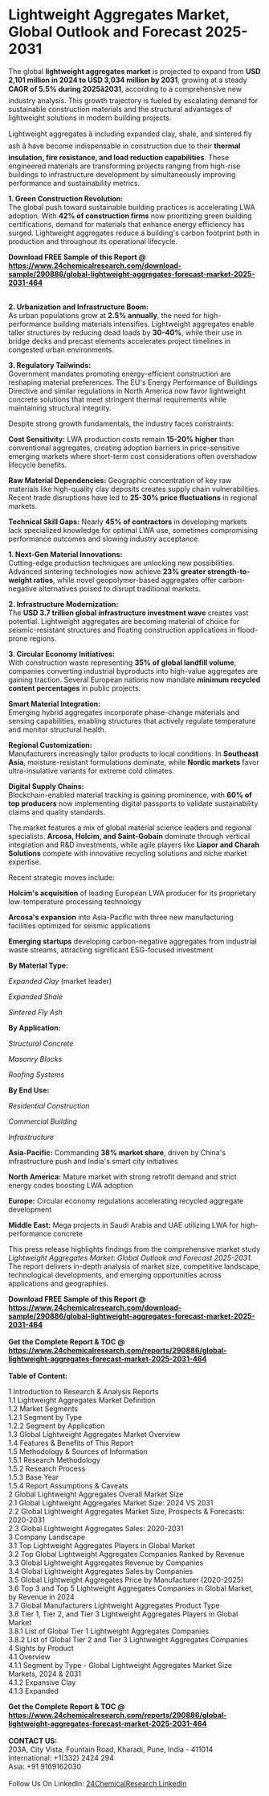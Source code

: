 <h1>Lightweight Aggregates Market, Global Outlook and Forecast 2025-2031</h1><p>The global <strong>lightweight aggregates market</strong> is projected to expand from <strong>USD 2,101 million in 2024 to USD 3,034 million by 2031</strong>, growing at a steady <strong>CAGR of 5.5% during 2025â2031</strong>, according to a comprehensive new industry analysis. This growth trajectory is fueled by escalating demand for sustainable construction materials and the structural advantages of lightweight solutions in modern building projects.</p><p>Lightweight aggregates â including expanded clay, shale, and sintered fly ash â have become indispensable in construction due to their <strong>thermal insulation, fire resistance, and load reduction capabilities</strong>. These engineered materials are transforming projects ranging from high-rise buildings to infrastructure development by simultaneously improving performance and sustainability metrics.</p><p><strong>1. Green Construction Revolution:</strong><br>
The global push toward sustainable building practices is accelerating LWA adoption. With <strong>42% of construction firms</strong> now prioritizing green building certifications, demand for materials that enhance energy efficiency has surged. Lightweight aggregates reduce a building's carbon footprint both in production and throughout its operational lifecycle.</p><div><b>Download FREE Sample of this Report @ 
            <a href="https://www.24chemicalresearch.com/download-sample/290886/global-lightweight-aggregates-forecast-market-2025-2031-464">
            https://www.24chemicalresearch.com/download-sample/290886/global-lightweight-aggregates-forecast-market-2025-2031-464</a></b></div><br><p><strong>2. Urbanization and Infrastructure Boom:</strong><br>
As urban populations grow at <strong>2.5% annually</strong>, the need for high-performance building materials intensifies. Lightweight aggregates enable taller structures by reducing dead loads by <strong>30-40%</strong>, while their use in bridge decks and precast elements accelerates project timelines in congested urban environments.</p><p><strong>3. Regulatory Tailwinds:</strong><br>
Government mandates promoting energy-efficient construction are reshaping material preferences. The EU's Energy Performance of Buildings Directive and similar regulations in North America now favor lightweight concrete solutions that meet stringent thermal requirements while maintaining structural integrity.</p><p>Despite strong growth fundamentals, the industry faces constraints:</p><p><strong>Cost Sensitivity:</strong> LWA production costs remain <strong>15-20% higher</strong> than conventional aggregates, creating adoption barriers in price-sensitive emerging markets where short-term cost considerations often overshadow lifecycle benefits.</p><p><strong>Raw Material Dependencies:</strong> Geographic concentration of key raw materials like high-quality clay deposits creates supply chain vulnerabilities. Recent trade disruptions have led to <strong>25-30% price fluctuations</strong> in regional markets.</p><p><strong>Technical Skill Gaps:</strong> Nearly <strong>45% of contractors</strong> in developing markets lack specialized knowledge for optimal LWA use, sometimes compromising performance outcomes and slowing industry acceptance.</p><p><strong>1. Next-Gen Material Innovations:</strong><br>
Cutting-edge production techniques are unlocking new possibilities. Advanced sintering technologies now achieve <strong>23% greater strength-to-weight ratios</strong>, while novel geopolymer-based aggregates offer carbon-negative alternatives poised to disrupt traditional markets.</p><p><strong>2. Infrastructure Modernization:</strong><br>
The <strong>USD 3.7 trillion global infrastructure investment wave</strong> creates vast potential. Lightweight aggregates are becoming material of choice for seismic-resistant structures and floating construction applications in flood-prone regions.</p><p><strong>3. Circular Economy Initiatives:</strong><br>
With construction waste representing <strong>35% of global landfill volume</strong>, companies converting industrial byproducts into high-value aggregates are gaining traction. Several European nations now mandate <strong>minimum recycled content percentages</strong> in public projects.</p><p><strong>Smart Material Integration:</strong><br>
    Emerging hybrid aggregates incorporate phase-change materials and sensing capabilities, enabling structures that actively regulate temperature and monitor structural health.</p><p><strong>Regional Customization:</strong><br>
    Manufacturers increasingly tailor products to local conditions. In <strong>Southeast Asia</strong>, moisture-resistant formulations dominate, while <strong>Nordic markets</strong> favor ultra-insulative variants for extreme cold climates.</p><p><strong>Digital Supply Chains:</strong><br>
    Blockchain-enabled material tracking is gaining prominence, with <strong>60% of top producers</strong> now implementing digital passports to validate sustainability claims and quality standards.</p><p>The market features a mix of global material science leaders and regional specialists. <strong>Arcosa, Holcim, and Saint-Gobain</strong> dominate through vertical integration and R&amp;D investments, while agile players like <strong>Liapor and Charah Solutions</strong> compete with innovative recycling solutions and niche market expertise.</p><p>Recent strategic moves include:</p><p><strong>Holcim's acquisition</strong> of leading European LWA producer for its proprietary low-temperature processing technology</p><p><strong>Arcosa's expansion</strong> into Asia-Pacific with three new manufacturing facilities optimized for seismic applications</p><p><strong>Emerging startups</strong> developing carbon-negative aggregates from industrial waste streams, attracting significant ESG-focused investment</p><p><strong>By Material Type:</strong></p><p><em>Expanded Clay</em> (market leader)</p><p><em>Expanded Shale</em></p><p><em>Sintered Fly Ash</em></p><p><strong>By Application:</strong></p><p><em>Structural Concrete</em></p><p><em>Masonry Blocks</em></p><p><em>Roofing Systems</em></p><p><strong>By End Use:</strong></p><p><em>Residential Construction</em></p><p><em>Commercial Building</em></p><p><em>Infrastructure</em></p><p><strong>Asia-Pacific:</strong> Commanding <strong>38% market share</strong>, driven by China's infrastructure push and India's smart city initiatives</p><p><strong>North America:</strong> Mature market with strong retrofit demand and strict energy codes boosting LWA adoption</p><p><strong>Europe:</strong> Circular economy regulations accelerating recycled aggregate development</p><p><strong>Middle East:</strong> Mega projects in Saudi Arabia and UAE utilizing LWA for high-performance concrete</p><p>This press release highlights findings from the comprehensive market study <em>Lightweight Aggregates Market: Global Outlook and Forecast 2025-2031</em>. The report delivers in-depth analysis of market size, competitive landscape, technological developments, and emerging opportunities across applications and geographies.</p><div><b>Download FREE Sample of this Report @ 
            <a href="https://www.24chemicalresearch.com/download-sample/290886/global-lightweight-aggregates-forecast-market-2025-2031-464">
            https://www.24chemicalresearch.com/download-sample/290886/global-lightweight-aggregates-forecast-market-2025-2031-464</a></b></div><br><div><b>Get the Complete Report & TOC @ 
            <a href="https://www.24chemicalresearch.com/reports/290886/global-lightweight-aggregates-forecast-market-2025-2031-464">
            https://www.24chemicalresearch.com/reports/290886/global-lightweight-aggregates-forecast-market-2025-2031-464</a></b></div><br>
            <b>Table of Content:</b><p>1 Introduction to Research & Analysis Reports<br />
 1.1 Lightweight Aggregates Market Definition<br />
 1.2 Market Segments<br />
 1.2.1 Segment by Type<br />
 1.2.2 Segment by Application<br />
 1.3 Global Lightweight Aggregates Market Overview<br />
 1.4 Features & Benefits of This Report<br />
 1.5 Methodology & Sources of Information<br />
 1.5.1 Research Methodology<br />
 1.5.2 Research Process<br />
 1.5.3 Base Year<br />
 1.5.4 Report Assumptions & Caveats<br />
2 Global Lightweight Aggregates Overall Market Size<br />
 2.1 Global Lightweight Aggregates Market Size: 2024 VS 2031<br />
 2.2 Global Lightweight Aggregates Market Size, Prospects & Forecasts: 2020-2031<br />
 2.3 Global Lightweight Aggregates Sales: 2020-2031<br />
3 Company Landscape<br />
 3.1 Top Lightweight Aggregates Players in Global Market<br />
 3.2 Top Global Lightweight Aggregates Companies Ranked by Revenue<br />
 3.3 Global Lightweight Aggregates Revenue by Companies<br />
 3.4 Global Lightweight Aggregates Sales by Companies<br />
 3.5 Global Lightweight Aggregates Price by Manufacturer (2020-2025)<br />
 3.6 Top 3 and Top 5 Lightweight Aggregates Companies in Global Market, by Revenue in 2024<br />
 3.7 Global Manufacturers Lightweight Aggregates Product Type<br />
 3.8 Tier 1, Tier 2, and Tier 3 Lightweight Aggregates Players in Global Market<br />
 3.8.1 List of Global Tier 1 Lightweight Aggregates Companies<br />
 3.8.2 List of Global Tier 2 and Tier 3 Lightweight Aggregates Companies<br />
4 Sights by Product<br />
 4.1 Overview<br />
 4.1.1 Segment by Type - Global Lightweight Aggregates Market Size Markets, 2024 & 2031<br />
 4.1.2 Expansive Clay<br />
 4.1.3 Expanded</p><div><b>Get the Complete Report & TOC @ 
            <a href="https://www.24chemicalresearch.com/reports/290886/global-lightweight-aggregates-forecast-market-2025-2031-464">
            https://www.24chemicalresearch.com/reports/290886/global-lightweight-aggregates-forecast-market-2025-2031-464</a></b></div><br><b>CONTACT US:</b><br>
            203A, City Vista, Fountain Road, Kharadi, Pune, India - 411014<br>
            International: +1(332) 2424 294<br>
            Asia: +91 9169162030 <br><br>
            Follow Us On LinkedIn: <a href="https://www.linkedin.com/company/24chemicalresearch/">24ChemicalResearch LinkedIn</a>